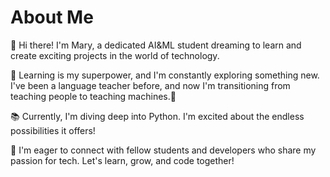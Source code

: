 # About Me

👋 Hi there! I'm Mary, a dedicated AI&ML student dreaming to learn and create exciting projects in the world of technology.

🌟 Learning is my superpower, and I'm constantly exploring something new. I've been a language teacher before, and now I'm transitioning from teaching people to teaching machines.🤖

📚 Currently, I'm diving deep into Python. I'm excited about the endless possibilities it offers!

🤝 I'm eager to connect with fellow students and developers who share my passion for tech. Let's learn, grow, and code together!